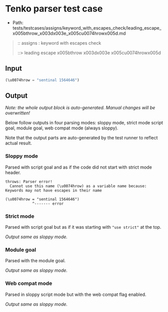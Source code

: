 # Tenko parser test case

- Path: tests/testcases/assigns/keyword_with_escapes_check/leading_escape_x005bthrow_x003dx003e_x005cu0074hrowx005d.md

> :: assigns : keyword with escapes check
>
> ::> leading escape x005bthrow x003dx003e x005cu0074hrowx005d

## Input

`````js
(\u0074hrow = "sentinal 1564646")
`````

## Output

_Note: the whole output block is auto-generated. Manual changes will be overwritten!_

Below follow outputs in four parsing modes: sloppy mode, strict mode script goal, module goal, web compat mode (always sloppy).

Note that the output parts are auto-generated by the test runner to reflect actual result.

### Sloppy mode

Parsed with script goal and as if the code did not start with strict mode header.

`````
throws: Parser error!
  Cannot use this name (\u0074hrow) as a variable name because: Keywords may not have escapes in their name

(\u0074hrow = "sentinal 1564646")
            ^------- error
`````

### Strict mode

Parsed with script goal but as if it was starting with `"use strict"` at the top.

_Output same as sloppy mode._

### Module goal

Parsed with the module goal.

_Output same as sloppy mode._

### Web compat mode

Parsed in sloppy script mode but with the web compat flag enabled.

_Output same as sloppy mode._
